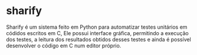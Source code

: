 # sharify
Sharify é um sistema feito em Python para automatizar testes unitários em códidos escritos em C, Ele possui interface gráfica, permitindo a execução dos testes, a leitura dos resultados obtidos desses testes e ainda é possível desenvolver o código em C num editor próprio.
